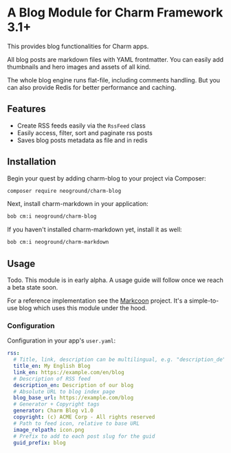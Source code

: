 # A Blog Module for Charm Framework 3.1+

This provides blog functionalities for Charm apps.

All blog posts are markdown files with YAML frontmatter. You can easily add thumbnails and hero images and
assets of all kind.

The whole blog engine runs flat-file, including comments handling. But you can also provide Redis
for better performance and caching.

## Features

- Create RSS feeds easily via the `RssFeed` class
- Easily access, filter, sort and paginate rss posts
- Saves blog posts metadata as file and in redis

## Installation

Begin your quest by adding charm-blog to your project via Composer:

```bash
composer require neoground/charm-blog
```

Next, install charm-markdown in your application:

```bash
bob cm:i neoground/charm-blog
```

If you haven't installed charm-markdown yet, install it as well:

```bash
bob cm:i neoground/charm-markdown
```

## Usage

Todo. This module is in early alpha. A usage guide will follow once we reach a beta state soon.

For a reference implementation see the [Markcoon](https://github.com/neoground/markcoon) project. 
It's a simple-to-use blog which uses this module under the hood.

### Configuration

Configuration in your app's `user.yaml`:

```yaml
rss:
  # Title, link, description can be multilingual, e.g. "description_de" for german
  title_en: My English Blog
  link_en: https://example.com/en/blog
  # Description of RSS feed
  description_en: Description of our blog
  # Absolute URL to blog index page
  blog_base_url: https://example.com/blog
  # Generator + Copyright tags
  generator: Charm Blog v1.0
  copyright: (c) ACME Corp - All rights reserved
  # Path to feed icon, relative to base URL
  image_relpath: icon.png
  # Prefix to add to each post slug for the guid
  guid_prefix: blog
```